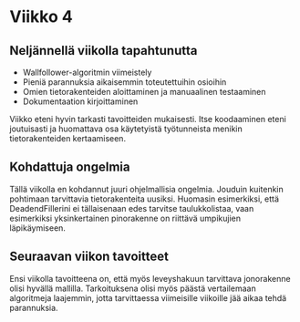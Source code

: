 # **Viikko 4**

## **Neljännellä viikolla tapahtunutta**

- Wallfollower-algoritmin viimeistely
- Pieniä parannuksia aikaisemmin toteutettuihin osioihin
- Omien tietorakenteiden aloittaminen ja manuaalinen testaaminen
- Dokumentaation kirjoittaminen

Viikko eteni hyvin tarkasti tavoitteiden mukaisesti. Itse koodaaminen eteni joutuisasti ja huomattava osa käytetyistä työtunneista menikin tietorakenteiden kertaamiseen. 

## **Kohdattuja ongelmia**

Tällä viikolla en kohdannut juuri ohjelmallisia ongelmia. Jouduin kuitenkin pohtimaan tarvittavia tietorakenteita uusiksi. Huomasin esimerkiksi, että DeadendFillerini ei tällaisenaan edes tarvitse taulukkolistaa, vaan esimerkiksi yksinkertainen pinorakenne on riittävä umpikujien läpikäymiseen.

## **Seuraavan viikon tavoitteet**

Ensi viikolla tavoitteena on, että myös leveyshakuun tarvittava jonorakenne olisi hyvällä mallilla. Tarkoituksena olisi myös päästä vertailemaan algoritmeja laajemmin, jotta tarvittaessa viimeisille viikoille jää aikaa tehdä parannuksia. 
